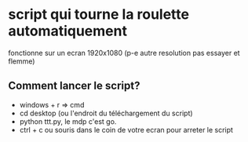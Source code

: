 

# script qui tourne la roulette automatiquement
fonctionne sur un ecran 1920x1080 (p-e autre resolution pas essayer et flemme)
## Comment lancer le script? 
- windows + r => cmd 
- cd desktop (ou l'endroit du téléchargement du script)
- python ttt.py, le mdp c'est go. 
- ctrl + c ou souris dans le coin de votre ecran pour arreter le script

